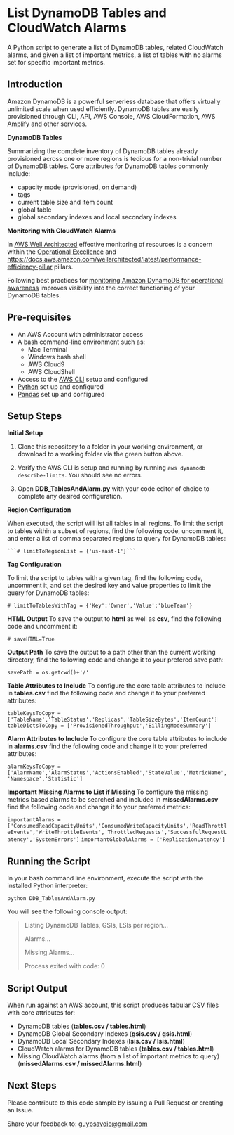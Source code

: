 
# List DynamoDB Tables and CloudWatch Alarms
 
A Python script to generate a list of DynamoDB tables, related CloudWatch alarms, and given a list of important metrics, a list of tables with no alarms set for specific important metrics.
 
## Introduction
 
Amazon DynamoDB is a powerful serverless database that offers virtually unlimited scale when used efficiently. DynamoDB tables are easily provisioned through CLI, API, AWS Console, AWS CloudFormation, AWS Amplify and other services.


**DynamoDB Tables**

Summarizing the complete inventory of DynamoDB tables already provisioned across one or more regions is tedious for a non-trivial number of DynamoDB tables. Core attributes for DynamoDB tables commonly include:
 - capacity mode (provisioned, on demand) 
 - tags
 - current table size and item count 
 - global table 
 - global secondary indexes and local secondary indexes

**Monitoring with CloudWatch Alarms**

In [AWS Well Architected](https://aws.amazon.com/architecture/well-architected) effective monitoring of resources is a concern within the [Operational Excellence](https://docs.aws.amazon.com/wellarchitected/latest/operational-excellence-pillar) and https://docs.aws.amazon.com/wellarchitected/latest/performance-efficiency-pillar pillars.

Following best practices for [monitoring Amazon DynamoDB for operational awareness](https://aws.amazon.com/blogs/database/monitoring-amazon-dynamodb-for-operational-awareness/) improves visibility into the correct functioning of your DynamoDB tables.

## Pre-requisites
  
* An AWS Account with administrator access
* A bash command-line environment such as:
	* Mac Terminal
	* Windows bash shell
	* AWS Cloud9
	* AWS CloudShell
* Access to the [AWS CLI](https://aws.amazon.com/cli/) setup and configured
* [Python](https://www.python.org/) set up and configured
* [Pandas](https://pandas.pydata.org/) set up and configured

## Setup Steps

**Initial Setup**

1. Clone this repository to a folder in your working environment, or download to a working folder via the green button above.

2. Verify the AWS CLI is setup and running by running ```aws dynamodb describe-limits```. You should see no errors.

3. Open **DDB_TablesAndAlarm.py** with your code editor of choice to complete any desired configuration.

**Region Configuration**

When executed, the script will list all tables in all regions. To limit the script to tables within a subset of regions, find the following code, uncomment it, and enter a list of comma separated regions to query for DynamoDB tables:

	```# limitToRegionList = {'us-east-1'}```

**Tag Configuration**	

To limit the script to tables with a given tag, find the following code, uncomment it, and set the desired key and value properties to limit the query for DynamoDB tables:

```# limitToTablesWithTag = {'Key':'Owner','Value':'blueTeam'}```

**HTML Output**
To save the output to **html** as well as **csv**, find the following code and uncomment it:

```# saveHTML=True```

**Output Path**
To save the output to a path other than the current working directory, find the following code and change it to your prefered save path:

```savePath = os.getcwd()+'/'```

**Table Attributes to Include**
To configure the core table attributes to include in **tables.csv** find the following code and change it to your preferred attributes:

```tableKeysToCopy = ['TableName','TableStatus','Replicas','TableSizeBytes','ItemCount']```
```tableDictsToCopy = ['ProvisionedThroughput','BillingModeSummary']```
 
 **Alarm Attributes to Include**
To configure the core table attributes to include in **alarms.csv** find the following code and change it to your preferred attributes:

 ```alarmKeysToCopy = ['AlarmName','AlarmStatus','ActionsEnabled','StateValue','MetricName','Namespace','Statistic']```

**Important Missing Alarms to List if Missing**
To configure the missing metrics based alarms to be searched and included in **missedAlarms.csv** find the following code and change it to your preferred metrics:

```importantAlarms = ['ConsumedReadCapacityUnits','ConsumedWriteCapacityUnits','ReadThrottleEvents','WriteThrottleEvents','ThrottledRequests','SuccessfulRequestLatency','SystemErrors']```
```importantGlobalAlarms = ['ReplicationLatency']```

 ## Running the Script
In your bash command line environment, execute the script with the installed Python interpreter:

```python DDB_TablesAndAlarm.py```

You will see the following console output:

> Listing DynamoDB Tables, GSIs, LSIs per region...
> 
> Alarms...
> 
> Missing Alarms...
> 
> Process exited with code: 0

 ## Script Output
When run against an AWS account, this script produces tabular CSV files with core attributes for:

 - DynamoDB tables (**tables.csv / tables.html**)
 - DynamoDB Global Secondary Indexes (**gsis.csv / gsis.html**)
 - DynamoDB Local Secondary Indexes (**lsis.csv / lsis.html**)
 - CloudWatch alarms for DynamoDB tables (**tables.csv / tables.html**)
 - Missing CloudWatch alarms (from a list of important metrics to query) (**missedAlarms.csv / missedAlarms.html**)

## Next Steps

Please contribute to this code sample by issuing a Pull Request or creating an Issue.

Share your feedback to: guypsavoie@gmail.com
